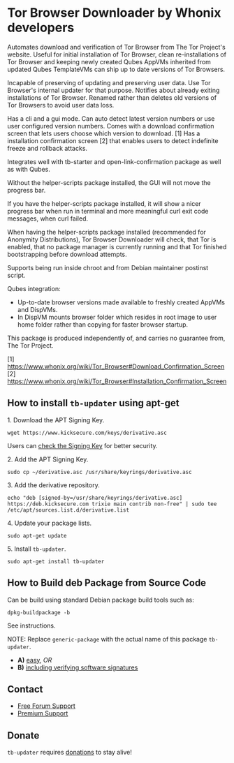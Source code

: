 # Tor Browser Downloader by Whonix developers #

Automates download and verification of Tor Browser from The Tor Project's
website. Useful for initial installation of Tor Browser, clean
re-installations of Tor Browser and keeping newly created Qubes AppVMs
inherited from updated Qubes TemplateVMs can ship up to date versions of
Tor Browsers.

Incapable of preserving of updating and preserving user data. Use
Tor Browser's internal updater for that purpose. Notifies about already
exiting installations of Tor Browser. Renamed rather than deletes old versions
of Tor Browsers to avoid user data loss.

Has a cli and a gui mode. Can auto detect latest version numbers or use user
configured version numbers. Comes with a download confirmation screen that
lets users choose which version to download. [1] Has a installation
confirmation screen [2] that enables users to detect indefinite freeze and
rollback attacks.

Integrates well with tb-starter and open-link-confirmation package as well as
with Qubes.

Without the helper-scripts package installed, the GUI will not move the
progress bar.

If you have the helper-scripts package installed, it will show a nicer
progress bar when run in terminal and more meaningful curl exit code
messages, when curl failed.

When having the helper-scripts package installed (recommended for
Anonymity Distributions), Tor Browser Downloader will check, that Tor is
enabled, that no package manager is currently running and that Tor finished
bootstrapping before download attempts.

Supports being run inside chroot and from Debian maintainer postinst script.

Qubes integration:

- Up-to-date browser versions made available to freshly created AppVMs and
DispVMs.
- In DispVM mounts browser folder which resides in root image to user home
folder rather than copying for faster browser startup.

This package is produced independently of, and carries no guarantee from,
The Tor Project.

[1] https://www.whonix.org/wiki/Tor_Browser#Download_Confirmation_Screen
[2] https://www.whonix.org/wiki/Tor_Browser#Installation_Confirmation_Screen

## How to install `tb-updater` using apt-get ##

1\. Download the APT Signing Key.

```
wget https://www.kicksecure.com/keys/derivative.asc
```

Users can [check the Signing Key](https://www.kicksecure.com/wiki/Signing_Key) for better security.

2\. Add the APT Signing Key.

```
sudo cp ~/derivative.asc /usr/share/keyrings/derivative.asc
```

3\. Add the derivative repository.

```
echo "deb [signed-by=/usr/share/keyrings/derivative.asc] https://deb.kicksecure.com trixie main contrib non-free" | sudo tee /etc/apt/sources.list.d/derivative.list
```

4\. Update your package lists.

```
sudo apt-get update
```

5\. Install `tb-updater`.

```
sudo apt-get install tb-updater
```

## How to Build deb Package from Source Code ##

Can be build using standard Debian package build tools such as:

```
dpkg-buildpackage -b
```

See instructions.

NOTE: Replace `generic-package` with the actual name of this package `tb-updater`.

* **A)** [easy](https://www.kicksecure.com/wiki/Dev/Build_Documentation/generic-package/easy), _OR_
* **B)** [including verifying software signatures](https://www.kicksecure.com/wiki/Dev/Build_Documentation/generic-package)

## Contact ##

* [Free Forum Support](https://forums.kicksecure.com)
* [Premium Support](https://www.kicksecure.com/wiki/Premium_Support)

## Donate ##

`tb-updater` requires [donations](https://www.kicksecure.com/wiki/Donate) to stay alive!
